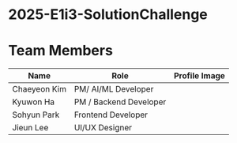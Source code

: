 # 2025-E1i3-SolutionChallenge



# Team Members

| Name            | Role               | Profile Image |
|-----------------|--------------------|---------------|
| Chaeyeon Kim    | PM/ AI/ML Developer    | |
| Kyuwon Ha  | PM / Backend Developer | |
| Sohyun Park     | Frontend Developer | |
| Jieun Lee     | UI/UX Designer     |  |
